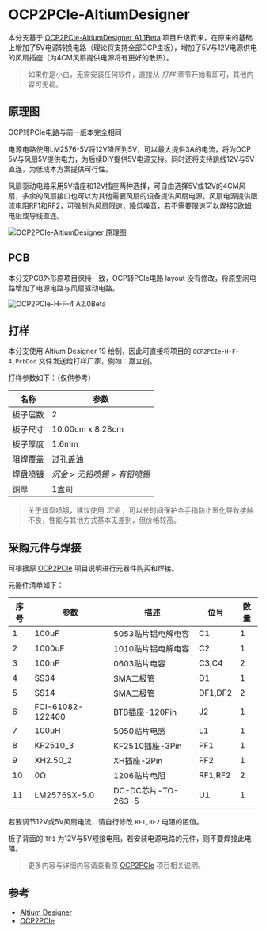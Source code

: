 
# OCP2PCIe-AltiumDesigner

本分支基于 [OCP2PCIe-AltiumDesigner A1.1Beta](https://github.com/xiaoxinpro/OCP2PCIe-AltiumDesigner/tree/A1.x
) 项目升级而来，在原来的基础上增加了5V电源转换电路（理论将支持全部OCP主板），增加了5V与12V电源供电的风扇插座（为4CM风扇提供电源将有更好的散热）。

> 如果你是小白，无需安装任何软件，直接从 *打样* 章节开始看即可，其他内容可无视。

## 原理图

OCP转PCIe电路与前一版本完全相同

电源电路使用LM2576-5V将12V降压到5V，可以最大提供3A的电流，将为OCP 5V与风扇5V提供电力，为后续DIY提供5V电源支持。同时还将支持跳线12V与5V直连，为低成本方案提供可行性。

风扇驱动电路采用5V插座和12V插座两种选择，可自由选择5V或12V的4CM风扇，多余的风扇接口也可以为其他需要风扇的设备提供风扇电源。风扇电源提供限流电阻RF1和RF2，可强制为风扇限速，降低噪音，若不需要限速可以焊接0欧姆电阻或导线直连。

![OCP2PCIe-AltiumDesigner 原理图](https://upload-images.jianshu.io/upload_images/1568014-739a80ba074a98bc.png?imageMogr2/auto-orient/strip%7CimageView2/2/w/1240)

## PCB

本分支PCB外形原项目保持一致，OCP转PCIe电路 layout 没有修改，将原空闲电路增加了电源电路与风扇驱动电路。

![OCP2PCIe-H-F-4 A2.0Beta](https://upload-images.jianshu.io/upload_images/1568014-5955e791869871ab.png?imageMogr2/auto-orient/strip%7CimageView2/2/w/1240)

## 打样

本分支使用 Altium Designer 19 绘制，因此可直接将项目的 `OCP2PCIe-H-F-4.PcbDoc` 文件发送给打样厂家，例如：嘉立创。

打样参数如下：（仅供参考）

|名称|参数|
|---|---|
|板子层数|2|
|板子尺寸|10.00cm x 8.28cm|
|板子厚度|1.6mm|
|阻焊覆盖|过孔盖油|
|焊盘喷镀|*沉金* > *无铅喷锡* > *有铅喷锡*|
|铜厚|1盎司|

> 关于焊盘喷镀，建议使用 *沉金* ，可以长时间保护金手指防止氧化导致接触不良，性能与其他方式基本无差别，但价格较高。

## 采购元件与焊接

可根据原 [OCP2PCIe](https://github.com/xiaoxinpro/OCP2PCIe-AltiumDesigner/blob/KiCad-V1/doc/UserGuide_zh.md) 项目说明进行元器件购买和焊接。

元器件清单如下：

|序号|参数|描述|位号|数量|
|---|---|---|---|---|
|1|100uF|5053贴片铝电解电容|C1|1|
|2|1000uF|1010贴片铝电解电容|C2|1|
|3|100nF|0603贴片电容|C3,C4|2|
|4|SS34|SMA二极管|D1|1|
|5|SS14|SMA二极管|DF1,DF2|2|
|6|FCI-61082-122400|BTB插座-120Pin|J2|1|
|7|100uH|5050贴片电感|L1|1|
|8|KF2510_3|KF2510插座-3Pin|PF1|1|
|9|XH2.50_2|XH插座-2Pin|PF2|1|
|10|0Ω|1206贴片电阻|RF1,RF2|2|
|11|LM2576SX-5.0|DC-DC芯片-TO-263-5|U1|1|

若要调节12V或5V风扇电流，请自行修改 `RF1,RF2` 电阻的阻值。

板子背面的 `TP1` 为12V与5V短接电阻，若安装电源电路的元件，则不要焊接此电阻。

> 更多内容与详细内容请查看原 [OCP2PCIe](https://github.com/KCORES/OCP2PCIe/) 项目相关说明。

## 参考

* [Altium Designer](https://www.altium.com.cn/)
* [OCP2PCIe](https://github.com/KCORES/OCP2PCIe/)
